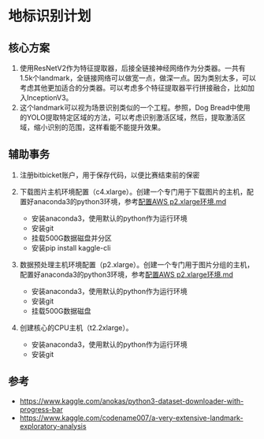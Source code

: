 # 地标识别计划

## 核心方案
1. 使用ResNetV2作为特征提取器，后接全链接神经网络作为分类器。一共有1.5k个landmark，全链接网络可以做宽一点，做深一点。因为类别太多，可以考虑其他更加适合的分类器。可以考虑多个特征提取器平行拼接融合，比如加入InceptionV3。
2. 这个landmark可以视为场景识别类似的一个工程。参照，Dog Bread中使用的YOLO提取特定区域的方法，可以考虑识别激活区域，然后，提取激活区域，缩小识别的范围，这样看能不能提升效果。

## 辅助事务
1. 注册bitbicket账户，用于保存代码，以便比赛结束前的保密
2. 下载图片主机环境配置（c4.xlarge）。创建一个专门用于下载图片的主机，配置好anaconda3的python3环境，参考[配置AWS p2.xlarge环境.md](https://github.com/StudyExchange/Udacity/blob/master/MachineLearning(Advanced)/p6_graduation_project/%E9%85%8D%E7%BD%AEAWS%20p2.xlarge%E7%8E%AF%E5%A2%83.md)
    - 安装anaconda3，使用默认的python作为运行环境
    - 安装git
    - 挂载500G数据磁盘并分区
    - 安装pip install kaggle-cli
2. 数据预处理主机环境配置（p2.xlarge）。创建一个专门用于图片分组的主机，配置好anaconda3的python3环境，参考[配置AWS p2.xlarge环境.md](https://github.com/StudyExchange/Udacity/blob/master/MachineLearning(Advanced)/p6_graduation_project/%E9%85%8D%E7%BD%AEAWS%20p2.xlarge%E7%8E%AF%E5%A2%83.md)
    - 安装anaconda3，使用默认的python作为运行环境
    - 安装git
    - 挂载500G数据磁盘

3. 创建核心的CPU主机（t2.2xlarge）。
    - 安装anaconda3，使用默认的python作为运行环境
    - 安装git

## 参考
- https://www.kaggle.com/anokas/python3-dataset-downloader-with-progress-bar
- https://www.kaggle.com/codename007/a-very-extensive-landmark-exploratory-analysis
